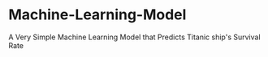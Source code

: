 # Machine-Learning-Model
A Very Simple Machine Learning Model that Predicts Titanic ship's Survival Rate
